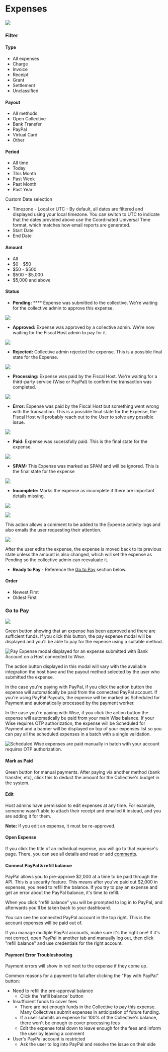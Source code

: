 # Expenses

![](<../../.gitbook/assets/Fiscal Host\_dashboard\_Expenses\_2022-05-24.png>)

### **Filter**&#x20;

#### **Type**&#x20;

* All expenses&#x20;
* Charge&#x20;
* Invoice&#x20;
* Receipt&#x20;
* Grant&#x20;
* Settlement&#x20;
* Unclassified&#x20;

#### **Payout**&#x20;

* All methods&#x20;
* Open Collective&#x20;
* Bank Transfer&#x20;
* PayPal&#x20;
* Virtual Card&#x20;
* Other&#x20;

#### Period&#x20;

* All time&#x20;
* Today&#x20;
* This Month&#x20;
* Past Week&#x20;
* Past Month&#x20;
* Past Year&#x20;

Custom Date selection&#x20;

* Timezone - Local or UTC - By default, all dates are filtered and displayed using your local timezone. You can switch to UTC to indicate that the dates provided above use the Coordinated Universal Time format, which matches how email reports are generated.&#x20;
* Start Date&#x20;
* End Date&#x20;

#### Amount&#x20;

* All&#x20;
* $0 - $50&#x20;
* $50 - $500
* $500 - $5,000
* $5,000 and above&#x20;

#### Status&#x20;

* **Pending:** **** Expense was submitted to the collective. We're waiting for the collective admin to approve this expense.

![](<../../.gitbook/assets/fiscal host\_dashboard\_pending\_2022-05-24.png>)

* **Approved:** Expense was approved by a collective admin. We're now waiting for the Fiscal Host admin to pay for it.

![](<../../.gitbook/assets/fiscal host\_dashboard\_approved\_2022-05-24 (1).png>)

* **Rejected:** Collective admin rejected the expense. This is a possible final state for the Expense.

![](<../../.gitbook/assets/fiscal host\_dashboard\_rejected\_2022-05-24.png>)

* **Processing:** Expense was paid by the Fiscal Host. We're waiting for a third-party service (Wise or PayPal) to confirm the transaction was completed.

![](<../../.gitbook/assets/fiscal host\_dashboard\_processing\_2022-05-24.png>)

* **Error:** Expense was paid by the Fiscal Host but something went wrong with the transaction. This is a possible final state for the Expense, the Fiscal Host will probably reach out to the User to solve any possible issue.

![](<../../.gitbook/assets/fiscal host\_dashboard\_error\_2022-05.png>)

* **Paid:** Expense was sucessfully paid. This is the final state for the expense.

![](<../../.gitbook/assets/fiscal host\_dashboard\_paid\_2022-05-24.png>)

* **SPAM:** This Expense was marked as SPAM and will be ignored. This is the final state for the expense

![](<../../.gitbook/assets/fiscal host\_dashboard\_spam\_2022-05.png>)



* **Incomplete:** Marks the expense as incomplete if there are important details missing.&#x20;

![](<../../.gitbook/assets/fiscal host\_dashboard\_incomplete2\_2022-05-24 (1).png>)

![](<../../.gitbook/assets/fiscal host\_dashboard\_incomplete\_2022-05-24.png>)

This action allows a comment to be added to the Expense activity logs and also emails the user requesting their attention.&#x20;

![](<../../.gitbook/assets/Fiscal Host\_dashboard\_markanincompletecomment\_2022-05-24.png>)

After the user edits the expense, the expense is moved back to its previous state unless the amount is also changed, which will set the expense as Pending so the collective admin can reevaluate it.

* **Ready to Pay -** Reference the [Go to Pay](expenses.md#go-to-pay) section below.&#x20;

#### **Order**&#x20;

* Newest First&#x20;
* Oldest First&#x20;

### Go to Pay

![](<../../.gitbook/assets/fiscal host\_dashboard\_gotopay\_2022-05-24 (1).png>)

Green button showing that an expense has been approved and there are sufficient funds. If you click this button, the pay expense modal will be displayed and you'll be able to pay for the expense using a suitable method.

![Pay Expense modal displayed for an expense submitted with Bank Account on a Host connected to Wise.](../../.gitbook/assets/screenshot-from-2021-06-29-16-11-03.png)

The action button displayed in this modal will vary with the available integration the host have and the payout method selected by the user who submitted the expense.

In the case you're paying with PayPal, if you click the action button the expense will automatically be paid from the connected PayPal account. If you're using PayPal Payouts, the expense will be marked as Scheduled for Payment and automatically processed by the payment worker.

In the case you're paying with Wise, if you click the action button the expense will automatically be paid from your main Wise balance. If your Wise requires OTP authorization, the expense will be Scheduled for Payment and a banner will be displayed on top of your expenses list so you can pay all the scheduled expenses in a batch with a single validation.

![Scheduled Wise expenses are paid manually in batch with your account requires OTP authorization.](../../.gitbook/assets/screenshot-from-2021-06-29-16-18-33.png)

#### Mark as Paid

Green button for manual payments. After paying via another method (bank transfer, etc), click this to deduct the amount for the Collective's budget in the system.

#### Edit

Host admins have permission to edit expenses at any time. For example, someone wasn't able to attach their receipt and emailed it instead, and you are adding it for them.

**Note:** If you edit an expense, it must be re-approved.

#### Open Expense

If you click the title of an individual expense, you will go to that expense's page. There, you can see all details and read or add [comments](../../expenses-and-getting-paid/expense-comments.md).

#### Connect PayPal & refill balance

PayPal allows you to pre-approve $2,000 at a time to be paid through the API. This is a security feature. This means after you've paid out $2,000 in expenses, you need to refill the balance. If you try to pay an expense and get an error about the PayPal balance, it's time to refill.

When you click "refill balance" you will be prompted to log in to PayPal, and afterwards you'll be taken back to your dashboard.

You can see the connected PayPal account in the top right. This is the account expenses will be paid out of.

If you manage multiple PayPal accounts, make sure it's the right one! If it's not correct, open PayPal in another tab and manually log out, then click "refill balance" and use credentials for the right account.

#### Payment Error Troubleshooting

Payment errors will show in red next to the expense if they come up.

Common reasons for a payment to fail after clicking the "Pay with PayPal" button:

* Need to refill the pre-approval balance
  * Click the 'refill balance' button
* Insufficient funds to cover fees
  * There are not enough funds in the Collective to pay this expense. Many Collectives submit expenses in anticipation of future funding.
  * If a user submits an expense for 100% of the Collective's balance, there won't be enough to cover processing fees
  * Edit the expense total down to leave enough for the fees and inform the user by leaving a comment
* User's PayPal account is restricted
  * Ask the user to log into PayPal and resolve the issue on their side
